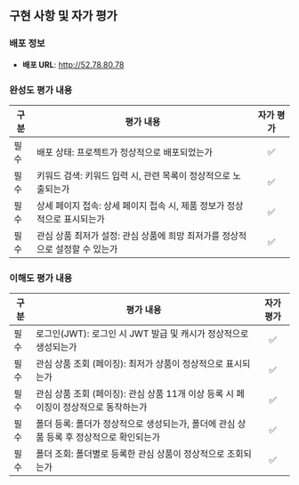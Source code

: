 ## 구현 사항 및 자가 평가

### 배포 정보
- **배포 URL**: http://52.78.80.78



### 완성도 평가 내용

| 구분 | 평가 내용 | 자가 평가 |
|------|-----------------------------|:---:|
| 필수 | 배포 상태: 프로젝트가 정상적으로 배포되었는가 | ✅ |
| 필수 | 키워드 검색: 키워드 입력 시, 관련 목록이 정상적으로 노출되는가 | ✅ |
| 필수 | 상세 페이지 접속: 상세 페이지 접속 시, 제품 정보가 정상적으로 표시되는가 | ✅ |
| 필수 | 관심 상품 최저가 설정: 관심 상품에 희망 최저가를 정상적으로 설정할 수 있는가 | ✅ |



### 이해도 평가 내용

| 구분 | 평가 내용 | 자가 평가 |
|------|---------------------------------------------|:---:|
| 필수 | 로그인(JWT): 로그인 시 JWT 발급 및 캐시가 정상적으로 생성되는가 | ✅ |
| 필수 | 관심 상품 조회 (페이징): 최저가 상품이 정상적으로 표시되는가 | ✅ |
| 필수 | 관심 상품 조회 (페이징): 관심 상품 11개 이상 등록 시 페이징이 정상적으로 동작하는가 | ✅ |
| 필수 | 폴더 등록: 폴더가 정상적으로 생성되는가, 폴더에 관심 상품 등록 후 정상적으로 확인되는가 | ✅ |
| 필수 | 폴더 조회: 폴더별로 등록한 관심 상품이 정상적으로 조회되는가 | ✅ |
